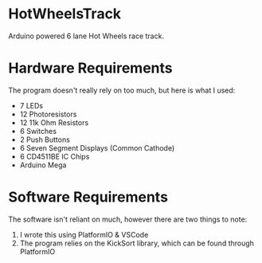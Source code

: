 # HotWheelsTrack

Arduino powered 6 lane Hot Wheels race track.

# Hardware Requirements

The program doesn't really rely on too much, but here is what I used:

* 7 LEDs
* 12 Photoresistors 
* 12 11k Ohm Resistors
* 6 Switches
* 2 Push Buttons
* 6 Seven Segment Displays (Common Cathode)
* 6 CD4511BE IC Chips 
* Arduino Mega

# Software Requirements

The software isn't reliant on much, however there are two things to note:

1. I wrote this using PlatformIO & VSCode
2. The program relies on the KickSort library, which can be found through PlatformIO
